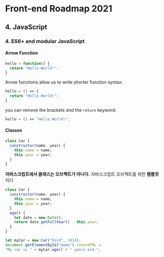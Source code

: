 # Front-end Roadmap 2021

## 4. JavaScript

### 4. ES6+ and modular JavaScript

#### Arrow Function

```js
hello = function() {
  return "Hello World!";
}
```

Arrow functions allow us to write shorter function syntax:

```js
hello = () => {
  return "Hello World!";
}
```

you can remove the brackets *and* the `return` keyword:

```js
hello = () => "Hello World!";
```



#### Classes

```js
class Car {
  constructor(name, year) {
    this.name = name;
    this.year = year;
  }
}
```

**자바스크립트에서 클래스는 오브젝트가 아니다.** 자바스크립트 오브젝트를 위한 **템플릿** 이다

```js
class Car {
  constructor(name, year) {
    this.name = name;
    this.year = year;
  }
  age() {
    let date = new Date();
    return date.getFullYear() - this.year;
  }
}

let myCar = new Car("Ford", 2014);
document.getElementById("demo").innerHTML =
"My car is " + myCar.age() + " years old.";
```
